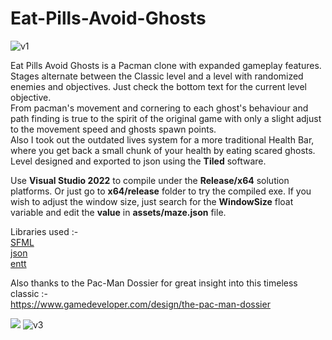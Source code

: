 # Eat-Pills-Avoid-Ghosts
![v1](https://github.com/chirag9510/EatPillsAvoidGhosts/assets/78268919/b3331e23-c31c-48bf-9852-576eb55eaa34)

Eat Pills Avoid Ghosts is a Pacman clone with expanded gameplay features. Stages alternate between the Classic level and a level with randomized enemies and objectives. Just check the bottom text for the current level objective.\
From pacman's movement and cornering to each ghost's behaviour and path finding is true to the spirit of the original game with only a slight adjust to the movement speed and ghosts spawn points.\
Also I took out the outdated lives system for a more traditional Health Bar, where you get back a small chunk of your health by eating scared ghosts.
Level designed and exported to json using the **Tiled** software.

Use **Visual Studio 2022** to compile under the **Release/x64** solution platforms. Or just go to **x64/release** folder to try the compiled exe.
If you wish to adjust the window size, just search for the **WindowSize** float variable and edit the **value** in **assets/maze.json** file.

Libraries used :-\
[SFML](https://github.com/SFML/SFML)\
[json](https://github.com/nlohmann/json)\
[entt](https://github.com/skypjack/entt)

Also thanks to the Pac-Man Dossier for great insight into this timeless classic :-\
https://www.gamedeveloper.com/design/the-pac-man-dossier

![](https://github.com/chirag9510/Eat-Pills-Avoid-Ghosts/blob/master/img/v2.gif)
![v3](https://github.com/chirag9510/EatPillsAvoidGhosts/assets/78268919/a1c256c1-77b7-4511-a567-5ecfae7ee415)
